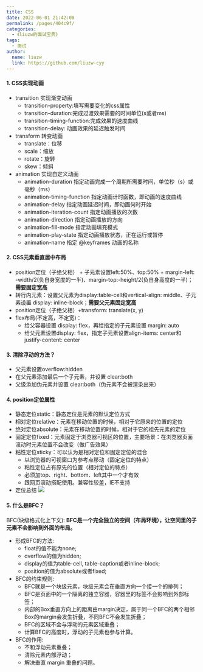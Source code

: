 ```yaml
---
title: CSS
date: 2022-06-01 21:42:00
permalink: /pages/404c9f/
categories:
  - 《liuzw的面试宝典》
tags:
  - 面试
author:
  name: liuzw
  link: https://github.com/liuzw-cyy
---
```

#### 1. CSS实现动画
  * transition 实现渐变动画
    * transition-property:填写需要变化的css属性
    * transition-duration:完成过渡效果需要的时间单位(s或者ms)
    * transition-timing-function:完成效果的速度曲线
    * transition-delay: 动画效果的延迟触发时间
  * transform 转变动画
    * translate：位移
    * scale：缩放
    * rotate：旋转
    * skew：倾斜
  * animation 实现自定义动画
    * animation-duration	指定动画完成一个周期所需要时间，单位秒（s）或毫秒（ms）
    * animation-timing-function	指定动画计时函数，即动画的速度曲线
    * animation-delay 指定动画延迟时间，即动画何时开始
    * animation-iteration-count	指定动画播放的次数
    * animation-direction 指定动画播放的方向
    * animation-fill-mode 指定动画填充模式
    * animation-play-state	指定动画播放状态，正在运行或暂停
    * animation-name 指定 @keyframes 动画的名称
#### 2. CSS元素垂直居中布局
  * position定位（子绝父相） + 子元素设置left:50%、top:50% + margin-left: -width/2(负自身宽度的一半)、margin-top:-height/2(负自身高度的一半)；**需要固定宽高**
  * 转行内元素：设置父元素为display:table-cell和vertical-align: middle、子元素设置 display: inline-block；**需要父元素固定宽高**
  * position定位（子绝父相）+transform: translate(x, y)
  * flex布局(不定高，不定宽)：
    * 给父容器设置 display: flex，再给指定的子元素设置 margin: auto
    * 给父元素设置display: flex，指定子元素设置align-items: center和justify-content: center
#### 3. 清除浮动的方法？
  * 父元素设置overflow:hidden
  * 在父元素添加最后一个子元素，并设置 clear:both
  * 父级添加伪元素并设置 clear:both（伪元素不会被渲染出来）
#### 4. position定位属性
  * 静态定位static：静态定位是元素的默认定位方式
  * 相对定位relative：元素在移动位置的时候，相对于它原来的位置的定位
  * 绝对定位absolute：元素在移动位置的时候，相对于它的祖先元素的定位
  * 固定定位fixed：元素固定于浏览器可视区的位置，主要场景：在浏览器页面滚动时元素位置不会改变（做广告效果）
  * 粘性定位sticky：可以认为是相对定位和固定定位的混合
    * 以浏览器的可视窗口为参考点移动（固定定位的特点）
    * 粘性定位占有原先的位置（相对定位的特点）
    * 必须加top、right、bottom、left其中一个才有效
    * 跟网页滚动搭配使用。兼容性较差，IE不支持
  * 定位总结
![](https://cdn.jsdelivr.net/gh/liuzw-cyy/images/img/positionpng)
#### 5. 什么是BFC？
BFC(块级格式化上下文): **BFC是一个完全独立的空间（布局环境），让空间里的子元素不会影响到外面的布局。**
* 形成BFC的方法:
  * float的值不能为none;
  * overflow的值为hidden;
  * display的值为table-cell, table-caption或者inline-block;
  * position的值为absolute或者fixed;
* BFC的约束规则:
  * BFC就是一个块级元素，块级元素会在垂直方向一个接一个的排列；
  * BFC是页面中的一个隔离的独立容器，容器里的标签不会影响到外部标签；
  * 内部的Box垂直方向上的距离由margin决定，属于同一个BFC的两个相邻Box的margin会发生折叠，不同BFC不会发生折叠；
  * BFC的区域不会与浮动的元素区域重叠；
  * 计算BFC的高度时，浮动的子元素也参与计算。
* BFC的作用:
  * 不和浮动元素重叠；
  * 清除元素内部浮动；
  * 解决垂直 margin 重叠的问题。



